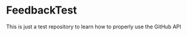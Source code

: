 FeedbackTest
============

This is just a test repository to learn how to properly use the GitHub API
